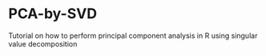 # PCA-by-SVD
Tutorial on how to perform principal component analysis in R using singular value decomposition
